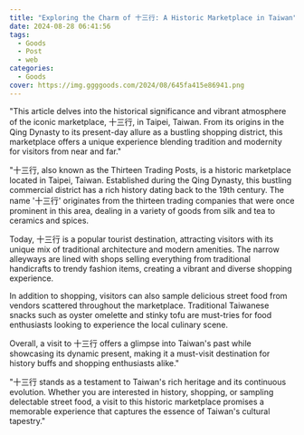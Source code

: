 ```yaml
---
title: "Exploring the Charm of 十三行: A Historic Marketplace in Taiwan"
date: 2024-08-28 06:41:56
tags:
  - Goods
  - Post
  - web
categories:
  - Goods
cover: https://img.ggggoods.com/2024/08/645fa415e86941.png
---
```


"This article delves into the historical significance and vibrant atmosphere of the iconic marketplace, 十三行, in Taipei, Taiwan. From its origins in the Qing Dynasty to its present-day allure as a bustling shopping district, this marketplace offers a unique experience blending tradition and modernity for visitors from near and far."

"十三行, also known as the Thirteen Trading Posts, is a historic marketplace located in Taipei, Taiwan. Established during the Qing Dynasty, this bustling commercial district has a rich history dating back to the 19th century. The name '十三行' originates from the thirteen trading companies that were once prominent in this area, dealing in a variety of goods from silk and tea to ceramics and spices.

Today,  十三行 is a popular tourist destination, attracting visitors with its unique mix of traditional architecture and modern amenities. The narrow alleyways are lined with shops selling everything from traditional handicrafts to trendy fashion items, creating a vibrant and diverse shopping experience.

In addition to shopping, visitors can also sample delicious street food from vendors scattered throughout the marketplace. Traditional Taiwanese snacks such as oyster omelette and stinky tofu are must-tries for food enthusiasts looking to experience the local culinary scene.

Overall, a visit to 十三行 offers a glimpse into Taiwan's past while showcasing its dynamic present, making it a must-visit destination for history buffs and shopping enthusiasts alike."

"十三行 stands as a testament to Taiwan's rich heritage and its continuous evolution. Whether you are interested in history, shopping, or sampling delectable street food, a visit to this historic marketplace promises a memorable experience that captures the essence of Taiwan's cultural tapestry."
